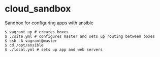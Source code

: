 # cloud_sandbox
Sandbox for configuring apps with ansible

```
$ vagrant up # creates boxes
$ ./site.yml # configures master and sets up routing between boxes
$ ssh -A vagrant@master
$ cd /opt/ansible
$ ./local.yml # sets up app and web servers
